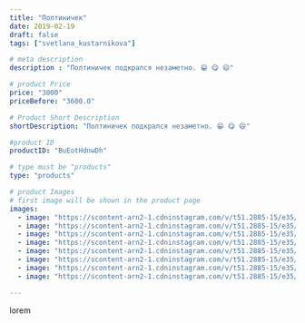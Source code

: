 ```yaml
---
title: "Полтиничек"
date: 2019-02-19
draft: false
tags: ["svetlana_kustarnikova"]

# meta description
description : "Полтиничек подкрался незаметно. 😁 😋 😄"

# product Price
price: "3000"
priceBefore: "3600.0"

# Product Short Description
shortDescription: "Полтиничек подкрался незаметно. 😁 😋 😄"

#product ID
productID: "BuEotHdnwDh"

# type must be "products"
type: "products"

# product Images
# first image will be shown in the product page
images:
  - image: "https://scontent-arn2-1.cdninstagram.com/v/t51.2885-15/e35/51732509_627811944342503_7822031799420339338_n.jpg?_nc_ht=scontent-arn2-1.cdninstagram.com&_nc_cat=111&_nc_ohc=yF2vqWtxcZ0AX80g74F&tp=1&oh=685f0a5a96274e70ca832ffa92e88f2a&oe=6060EA0C&ig_cache_key=MTk4Mjg4ODc1NDE4MTc4Mjc2MQ%3D%3D.2"
  - image: "https://scontent-arn2-1.cdninstagram.com/v/t51.2885-15/e35/51803950_2265565613501911_5240596488227952021_n.jpg?_nc_ht=scontent-arn2-1.cdninstagram.com&_nc_cat=107&_nc_ohc=XcCF5OhrbGkAX8sL2LK&tp=1&oh=e82c05df9bc37ecf664e8c2aaf871b19&oe=60612574&ig_cache_key=MTk4Mjg4ODc1NDE0ODIxMTk4MQ%3D%3D.2"
  - image: "https://scontent-arn2-1.cdninstagram.com/v/t51.2885-15/e35/52014141_1061970964004838_8814920105059791930_n.jpg?_nc_ht=scontent-arn2-1.cdninstagram.com&_nc_cat=106&_nc_ohc=jyN9zRIwXDsAX-fedIs&tp=1&oh=d076ed332896c1245a258c2545c657f2&oe=6060E319&ig_cache_key=MTk4Mjg4ODc1NDE2NDg0NjExNg%3D%3D.2"
  - image: "https://scontent-arn2-1.cdninstagram.com/v/t51.2885-15/e35/52665261_1192998500874614_5963655158708581772_n.jpg?_nc_ht=scontent-arn2-1.cdninstagram.com&_nc_cat=102&_nc_ohc=UVqtStHu4eMAX8Cc4Dy&tp=1&oh=035f84c1bb5c810918b280260da95676&oe=605E8649&ig_cache_key=MTk4Mjg4ODc1NDE2NDkxMTE0Mg%3D%3D.2"
  - image: "https://scontent-arn2-1.cdninstagram.com/v/t51.2885-15/e35/51800012_285986892069526_444363496215209495_n.jpg?_nc_ht=scontent-arn2-1.cdninstagram.com&_nc_cat=110&_nc_ohc=EcdP8dIcoCcAX-F3hpU&tp=1&oh=1ad7024ae3ff645c433058aa4c815fc3&oe=605E1216&ig_cache_key=MTk4Mjg4ODc1NDE1NjYyNDY4OQ%3D%3D.2"
  - image: "https://scontent-arn2-1.cdninstagram.com/v/t51.2885-15/e35/50839982_1998897420180121_5511850263234913085_n.jpg?_nc_ht=scontent-arn2-1.cdninstagram.com&_nc_cat=101&_nc_ohc=MJXfd2eEew8AX_ZZqFE&tp=1&oh=6dec8f75c37d5147d87f7669b1904b76&oe=605F9107&ig_cache_key=MTk4Mjg4ODc1NDE4OTk2MTU4MQ%3D%3D.2"
  - image: "https://scontent-arn2-1.cdninstagram.com/v/t51.2885-15/e35/51084272_371169673722047_497752517231784406_n.jpg?_nc_ht=scontent-arn2-1.cdninstagram.com&_nc_cat=111&_nc_ohc=1zkHZhgRs_EAX8ECCCz&tp=1&oh=21b8f051ed73164623224534a4da1df3&oe=605F6EB1&ig_cache_key=MTk4Mjg4ODc1NDE5MDA3OTIwMw%3D%3D.2"
  - image: "https://scontent-arn2-1.cdninstagram.com/v/t51.2885-15/e35/50977153_1010747672449218_9190599873819323488_n.jpg?_nc_ht=scontent-arn2-1.cdninstagram.com&_nc_cat=106&_nc_ohc=bMQQ_0i-EGYAX8xLGRx&tp=1&oh=3ff252dbcd35941fab33e719f4212963&oe=605DFEA5&ig_cache_key=MTk4Mjg4ODc1NDE3MzIxNjg5OQ%3D%3D.2"

---
```

lorem
